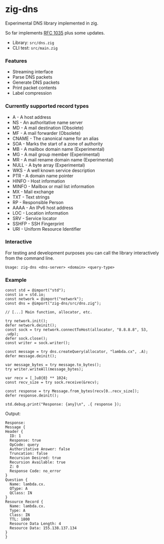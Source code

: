 # zig-dns

Experimental DNS library implemented in zig.

So far implements [RFC 1035](https://www.rfc-editor.org/rfc/rfc1035.html) plus some updates.

* Library: `src/dns.zig`
* CLI test: `src/main.zig`

### Features
  * Streaming interface
  * Parse DNS packets
  * Generate DNS packets
  * Print packet contents
  * Label compression

### Currently supported record types

* A - A host address
* NS - An authoritative name server
* MD - A mail destination (Obsolete)
* MF - A mail forwarder (Obsolete)
* CNAME - The canonical name for an alias
* SOA - Marks the start of a zone of authority
* MB - A mailbox domain name (Experimental)
* MG - A mail group member (Experimental)
* MR - A mail rename domain name (Experimental)
* NULL - A byte array (Experimental)
* WKS - A well known service description
* PTR - A domain name pointer
* HINFO - Host information
* MINFO - Mailbox or mail list information
* MX - Mail exchange
* TXT - Text strings
* RP - Responsible Person
* AAAA - An IPv6 host address
* LOC - Location information
* SRV - Service locator
* SSHFP - SSH Fingerprint
* URI - Uniform Resource Identifier
  
### Interactive

For testing and development purposes you can call the library interactively from the command line.

```
Usage: zig-dns <dns-server> <domain> <query-type>
```

### Example

```zig
const std = @import("std");
const io = std.io;
const network = @import("network");
const dns = @import("zig-dns/src/dns.zig");

// [...] Main function, allocator, etc.

try network.init();
defer network.deinit();
const sock = try network.connectToHost(allocator, "8.8.8.8", 53, .udp);
defer sock.close();
const writer = sock.writer();

const message = try dns.createQuery(allocator, "lambda.cx", .A);
defer message.deinit();

var message_bytes = try message.to_bytes();
try writer.writeAll(message_bytes);

var recv = [_]u8{0} ** 1024;
const recv_size = try sock.receive(&recv);

const response = try Message.from_bytes(recv[0..recv_size]);
defer response.deinit();

std.debug.print("Response: {any}\n", .{ response });
```

Output:

```
Response:
Message {
Header {
  ID: 1
  Response: true
  OpCode: query
  Authoritative Answer: false
  Truncation: false
  Recursion Desired: true
  Recursion Available: true
  Z: 0
  Response Code: no_error
}
Question {
  Name: lambda.cx.
  QType: A
  QClass: IN
}
Resource Record {
  Name: lambda.cx.
  Type: A
  Class: IN
  TTL: 1800
  Resource Data Length: 4
  Resource Data: 155.138.137.134
}
}
```
